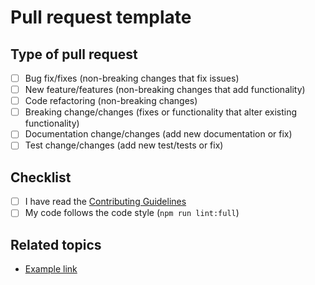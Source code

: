 # Pull request template

## Type of pull request

- [ ] Bug fix/fixes (non-breaking changes that fix issues)
- [ ] New feature/features (non-breaking changes that add functionality)
- [ ] Code refactoring (non-breaking changes)
- [ ] Breaking change/changes (fixes or functionality that alter existing functionality)
- [ ] Documentation change/changes (add new documentation or fix)
- [ ] Test change/changes (add new test/tests or fix)

## Checklist

- [ ] I have read the [Contributing Guidelines](https://github.com/krudi/typo3-viewhelpers-snippets/blob/main/CONTRIBUTING.md)
- [ ] My code follows the code style (`npm run lint:full`)

## Related topics

- [Example link](https://example.com)

